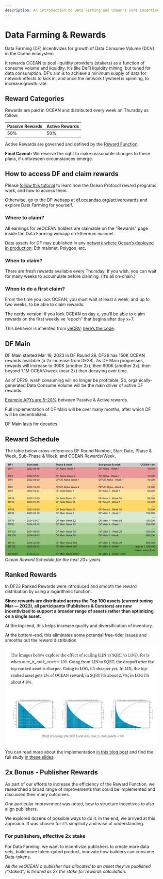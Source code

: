 ```yaml
---
description: An introduction to Data Farming and Ocean's core incentive streams.
---
```

# Data Farming & Rewards

Data Farming (DF) incentivizes for growth of Data Consume Volume (DCV) in the Ocean ecosystem.

It rewards OCEAN to pool liquidity providers (stakers) as a function of consume volume and liquidity. It’s like DeFi liquidity mining, but tuned for data consumption. DF’s aim is to achieve a minimum supply of data for network effects to kick in, and once the network flywheel is spinning, to increase growth rate.

## Reward Categories
Rewards are paid in OCEAN and distributed every week on Thursday as follow:

| Passive Rewards | Active Rewards |
| ---- | ------- |
| 50%    | 50%    |

Active Rewards are governed and defined by the [Reward Function](df-details.md#reward-function).

**Final Caveat:** We reserve the right to make reasonable changes to these plans, if unforeseen circumstances emerge.

## How to access DF and claim rewards

Please [follow this tutorial](../tutorials/veOcean-Data-Farming-Tutorial.md) to learn how the Ocean Protocol reward programs work, and how to access them.

Otherwise, go to the DF webapp at [df.oceandao.org/activerewards](df.oceandao.org/activerewards) and explore Data Farming for yourself.

### Where to claim?  
All earnings for veOCEAN holders are claimable on the ”Rewards” page inside the Data Farming webapp on Ethereum mainnet.  

Data assets for DF may published in any [network where Ocean’s deployed in production](https://docs.oceanprotocol.com/core-concepts/networks): Eth mainnet, Polygon, etc.

### When to claim?
There are fresh rewards available every Thursday. If you wish, you can wait for many weeks to accumulate before claiming. (It’s all on-chain.)

### When to do a first claim?
From the time you lock OCEAN, you must wait at least a week, and up to two weeks, to be able to claim rewards.  

The nerdy version: if you lock OCEAN on day x, you’ll be able to claim rewards on the first weekly ve “epoch” that begins after day x+7.  

This behavior is inherited from [veCRV](https://curve.readthedocs.io/dao-fees.html); [here’s the code](https://github.com/oceanprotocol/contracts/blob/main/contracts/ve/veFeeDistributor.vy#L240-L256).

## DF Main

DF Main started Mar 16, 2023 in DF Round 29. DF29 has 150K OCEAN rewards available (a 2x increase from DF28). As DF Main progresses, rewards will increase to 300K (another 2x), then 600K (another 2x), then beyond 1.1M OCEAN/week (near 2x) then decaying over time.

As of DF29, wash consuming will no longer be profitable. So, organically-generated Data Consume Volume will be the main driver of active DF rewards.

[Example APYs are 5–20%](emissions-apys.md#example-apys) between Passive & Active rewards.

Full implementation of DF Main will be over many months, after which DF will be decentralized.

DF Main lasts for decades.

## Reward Schedule

The table below cross-references DF Round Number, Start Date, Phase & Week, Sub-Phase & Week, and OCEAN Rewards/Week.

![](./images/reward_schedule.png)
_Ocean Reward Schedule for the next 20+ years_

## Ranked Rewards
In DF23 Ranked Rewards were introduced and smooth the reward distribution by using a logarithmic function.

**Since rewards are distributed across the Top 100 assets (current tuning Mar — 2023), all participants (Publishers & Curators) are now incentivized to support a broader range of assets rather than optimizing on a single asset.**

At the top-end, this helps increase quality and diversification of inventory.

At the bottom-end, this eliminates some potential free-rider issues and smooths out the reward distribution.

![](images/ranked_rewards_study.png)

You can read more about the implementation [in this blog post](https://blog.oceanprotocol.com/data-farming-df22-completed-df23-started-reward-function-tuned-ffd4359657ee) and find the full study [in these slides](https://docs.google.com/presentation/d/1zZdWfywruMPt6r7vfl0nQD8Fgj4wkfuMslZcWJmy3GE/edit?usp=sharing).

## 2x Bonus - Publisher Rewards
As part of our efforts to increase the efficiency of the Reward Function, we researched a broad range of improvements that could be implemented and discussed their many outcomes.

One particular improvement was noted, how to structure incentives to also align publishers.

We explored dozens of possible ways to do it. In the end, we arrived at this approach. It was chosen for it’s simplicity and ease of understanding.

### For publishers, effective 2x stake

For Data Farming, we want to incentivize publishers to create more data sets, build more token-gated product, innovate how builders can consume Data-tokens.

*All the veOCEAN a publisher has allocated to an asset they’ve published (“staked”) is treated as 2x the stake for rewards calculation.*